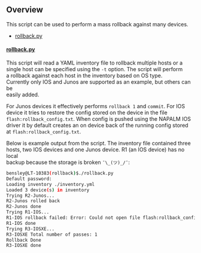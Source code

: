 ## Overview

This script can be used to perform a mass rollback against many devices.

* [rollback.py](#rollbackpy)


#### [rollback.py](rollback.py)
This script will read a YAML inventory file to rollback multiple hosts or a  
single host can be specified using the `-t` option. The script will perform  
a rollback against each host in the inventory based on OS type.  
Currently only IOS and Junos are supported as an example, but others can be  
easily added.  

For Junos devices it effectively performs `rollback 1` and `commit`. For IOS  
device it tries to restore the config stored on the device in the file  
`flash:rollback_config.txt`. When config is pushed using the NAPALM IOS  
driver it by default creates an on device back of the running config stored  
at `flash:rollback_config.txt`.

Below is example output from the script. The inventory file contained three  
hosts, two IOS devices and one Junos device. R1 (an IOS device) has no local  
backup because the storage is broken `¯\_(ツ)_/¯`:  
```bash
bensley@LT-10383(rollback)$./rollback.py
Default password:
Loading inventory ./inventory.yml
Loaded 3 device(s) in inventory
Trying R2-Junos...
R2-Junos rolled back
R2-Junos done
Trying R1-IOS...
R1-IOS rollback failed: Error: Could not open file flash:rollback_config.txt for reading
R1-IOS done
Trying R3-IOSXE...
R3-IOSXE Total number of passes: 1
Rollback Done
R3-IOSXE done
```